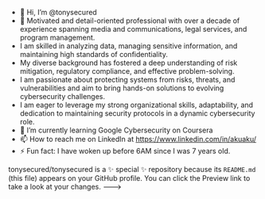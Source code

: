 - 👋 Hi, I’m @tonysecured
- 👀 Motivated and detail-oriented professional with over a decade of experience spanning media and communications, legal services, and program management.
- I am skilled in analyzing data, managing sensitive information, and maintaining high standards of confidentiality.
- My diverse background has fostered a deep understanding of risk mitigation, regulatory compliance, and effective problem-solving.
- I am passionate about protecting systems from risks, threats, and vulnerabilities and aim to bring hands-on solutions to evolving cybersecurity challenges.
- I am eager to leverage my strong organizational skills, adaptability, and dedication to maintaining security protocols in a dynamic cybersecurity role.
- 🌱 I’m currently learning Google Cybersecurity on Coursera
- 📫 How to reach me on LinkedIn at https://www.linkedin.com/in/akuaku/
- ⚡ Fun fact: I have woken up before 6AM since I was 7 years old.

tonysecured/tonysecured is a ✨ special ✨ repository because its `README.md` (this file) appears on your GitHub profile.
You can click the Preview link to take a look at your changes.
--->
